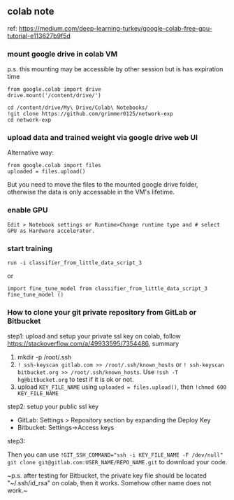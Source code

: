 ## colab note

ref: https://medium.com/deep-learning-turkey/google-colab-free-gpu-tutorial-e113627b9f5d

### mount google drive in colab VM

p.s. this mounting may be accessible by other session but is has expiration time

```
from google.colab import drive
drive.mount('/content/drive/') 

cd /content/drive/My\ Drive/Colab\ Notebooks/
!git clone https://github.com/grimmer0125/network-exp
cd network-exp
```
### upload data and trained weight via google drive web UI

Alternative way: 

```
from google.colab import files
uploaded = files.upload() 
```

But you need to move the files to the mounted google drive folder, otherwise the data is only accessable in the VM's lifetime. 

### enable GPU
```
Edit > Notebook settings or Runtime>Change runtime type and # select GPU as Hardware accelerator.
```

### start training
```
run -i classifier_from_little_data_script_3 
```
or
```
import fine_tune_model from classifier_from_little_data_script_3
fine_tune_model ()
```
### How to clone your git private repository from GitLab or Bitbucket

step1: upload and setup your private ssl key on colab, follow https://stackoverflow.com/a/49933595/7354486, summary
1. mkdir -p /root/.ssh
2. `! ssh-keyscan gitlab.com >> /root/.ssh/known_hosts` or `! ssh-keyscan bitbucket.org >> /root/.ssh/known_hosts`. Use `!ssh -T hg@bitbucket.org` to test if it is ok or not.
3. upload `KEY_FILE_NAME` using `uploaded = files.upload()`, then `!chmod 600 KEY_FILE_NAME` 

step2: setup your public ssl key

- GitLab: Settings > Repository section by expanding the Deploy Key
- Bitbucket: Settings->Access keys

step3:

Then you can use `!GIT_SSH_COMMAND="ssh -i KEY_FILE_NAME -F /dev/null" git clone git@gitlab.com:USER_NAME/REPO_NAME.git` to download your code.

~p.s. after testing for Bitbucket, the private key file should be located "~/.ssh/id_rsa" on colab, then it works. Somehow other name does not work.~ 
